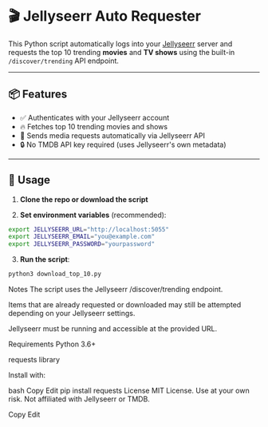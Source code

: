 # 🎬 Jellyseerr Auto Requester

This Python script automatically logs into your [Jellyseerr](https://github.com/fallenbagel/jellyseerr) server and requests the top 10 trending **movies** and **TV shows** using the built-in `/discover/trending` API endpoint.

---

## 📦 Features

- ✅ Authenticates with your Jellyseerr account
- 🔥 Fetches top 10 trending movies and shows
- 📡 Sends media requests automatically via Jellyseerr API
- 🔒 No TMDB API key required (uses Jellyseerr's own metadata)

---

## 🚀 Usage

1. **Clone the repo or download the script**

2. **Set environment variables** (recommended):

```bash
export JELLYSEERR_URL="http://localhost:5055"
export JELLYSEERR_EMAIL="you@example.com"
export JELLYSEERR_PASSWORD="yourpassword"
```

3. **Run the script**:

```bash
python3 download_top_10.py
```

Notes
The script uses the Jellyseerr /discover/trending endpoint.

Items that are already requested or downloaded may still be attempted depending on your Jellyseerr settings.

Jellyseerr must be running and accessible at the provided URL.

Requirements
Python 3.6+

requests library

Install with:

bash
Copy
Edit
pip install requests
License
MIT License. Use at your own risk. Not affiliated with Jellyseerr or TMDB.

Copy
Edit
